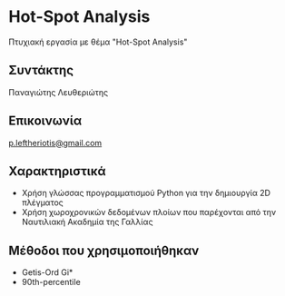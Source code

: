 # Hot-Spot Analysis 
Πτυχιακή εργασία με θέμα "Hot-Spot Analysis"

## Συντάκτης
Παναγιώτης Λευθεριώτης 

## Επικοινωνία 
p.leftheriotis@gmail.com

## Χαρακτηριστικά 
- Χρήση γλώσσας προγραμματισμού Python για την δημιουργία 2D πλέγματος
- Χρήση χωροχρονικών δεδομένων πλοίων που παρέχονται από την Ναυτιλιακή Ακαδημία της Γαλλίας

## Μέθοδοι που χρησιμοποιήθηκαν
- Getis-Ord Gi*
- 90th-percentile
